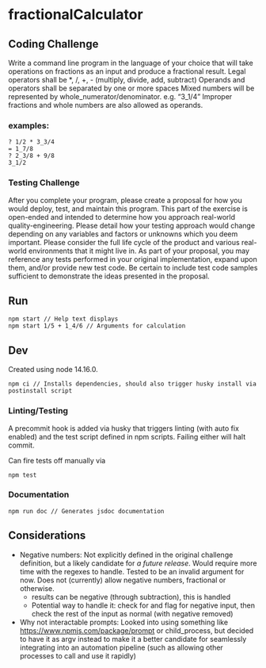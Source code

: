 # fractionalCalculator

## Coding Challenge

Write a command line program in the language of your choice that will take operations on fractions as an input and produce a fractional result.
Legal operators shall be *, /, +, - (multiply, divide, add, subtract)
Operands and operators shall be separated by one or more spaces
Mixed numbers will be represented by whole_numerator/denominator. e.g. “3_1/4”
Improper fractions and whole numbers are also allowed as operands.

### examples:
```
? 1/2 * 3_3/4
= 1_7/8
? 2_3/8 + 9/8
3_1/2
```

### Testing Challenge
After you complete your program, please create a proposal for how you would deploy, test, and maintain this program. This part of the exercise is open-ended and intended to determine how you approach real-world quality-engineering. Please detail how your testing approach would change depending on any variables and factors or unknowns which you deem important. Please consider the full life cycle of the product and various real-world environments that it might live in. As part of your proposal, you may reference any tests performed in your original implementation, expand upon them, and/or provide new test code. Be certain to include test code samples sufficient to demonstrate the ideas presented in the proposal.

## Run
```
npm start // Help text displays
npm start 1/5 + 1_4/6 // Arguments for calculation
```

## Dev
Created using node 14.16.0.

```
npm ci // Installs dependencies, should also trigger husky install via postinstall script
```

### Linting/Testing
A precommit hook is added via husky that triggers linting (with auto fix enabled) and the test script defined in npm scripts. Failing either will halt commit.

Can fire tests off manually via
```
npm test
```

### Documentation
```
npm run doc // Generates jsdoc documentation
```


## Considerations
- Negative numbers: Not explicitly defined in the original challenge definition, but a likely candidate for _a future release_. Would require more time with the regexes to handle. Tested to be an invalid argument for now. Does not (currently) allow negative numbers, fractional or otherwise.
    - results can be negative (through subtraction), this is handled
    - Potential way to handle it: check for and flag for negative input, then check the rest of the input as normal (with negative removed)
- Why not interactable prompts: Looked into using something like https://www.npmjs.com/package/prompt or child_process, but decided to have it as argv instead to make it a better candidate for seamlessly integrating into an automation pipeline (such as allowing other processes to call and use it rapidly)